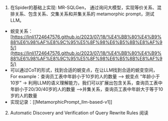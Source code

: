 1. 在Spider的基础上实现: MR-SQLGen， 通过询问大模型，实现等价关系、混排关系、包含关系、交集关系和并集关系的 metamorphic prompt，测试LLM。
* 蜕变关系：[https://linli1724647576.github.io/2023/07/18/%E4%BB%80%E4%B9%88%E6%98%AF%E8%9C%95%E5%8F%98%E6%B5%8B%E8%AF%95/](https://linli1724647576.github.io/2023/07/18/%E4%BB%80%E4%B9%88%E6%98%AF%E8%9C%95%E5%8F%98%E6%B5%8B%E8%AF%95/)
* 可以通过CoT的形式，找到合适的蜕变点，在让LLM找到合适的蜕变空间， For example：查询员工表中年龄小于10岁的人的数量 --> 蜕变点 “年龄小于10岁” -> 利用LLM的语义理解能力，我们可以扩展出包含关系，查询员工表中年龄小于20/30/40岁的人的数量 -->并集关系，查询员工表中年龄大于等于10岁的人的数量
* 实现记录：[[MetamorphicPrompt_llm-based-v1]]

2. Automatic Discovery and Verification of Query Rewrite Rules 阅读



